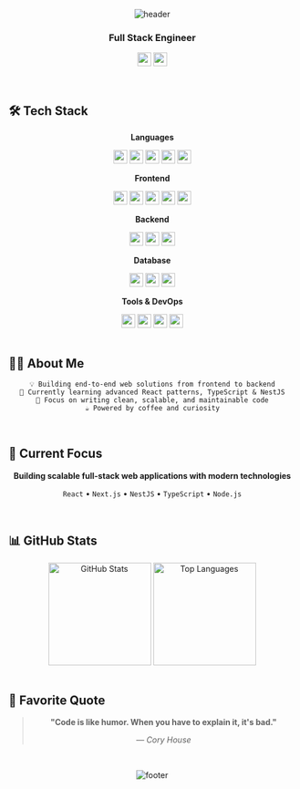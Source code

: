 <div align="center">

![header](https://capsule-render.vercel.app/api?type=waving&color=0:E8B4B4,50:C5A3FF,100:A8D8FF&height=200&section=header&text=Donghee%20Yun&fontSize=70&fontColor=ffffff&animation=fadeIn&fontAlignY=40)

### Full Stack Engineer

<a href="mailto:dyun022@gmail.com"><img src="https://img.shields.io/badge/dyun022@gmail.com-EA4335?style=plastic&logo=gmail&logoColor=white" height="24"/></a>
<a href="https://canyon-peace-e42.notion.site/d5fb740f1b39436c8b4f07cfaa5bb75c"><img src="https://img.shields.io/badge/Portfolio-000000?style=plastic&logo=notion&logoColor=white" height="24"/></a>

</div>

<br>

## 🛠️ Tech Stack

<div align="center">

**Languages**

<img src="https://img.shields.io/badge/JavaScript-F7DF1E?style=plastic&logo=JavaScript&logoColor=black" height="24"/>
<img src="https://img.shields.io/badge/TypeScript-3178C6?style=plastic&logo=TypeScript&logoColor=white" height="24"/>
<img src="https://img.shields.io/badge/Python-3776AB?style=plastic&logo=Python&logoColor=white" height="24"/>
<img src="https://img.shields.io/badge/C-A8B9CC?style=plastic&logo=C&logoColor=white" height="24"/>
<img src="https://img.shields.io/badge/C++-00599C?style=plastic&logo=cplusplus&logoColor=white" height="24"/>

**Frontend**

<img src="https://img.shields.io/badge/React-61DAFB?style=plastic&logo=React&logoColor=black" height="24"/>
<img src="https://img.shields.io/badge/Next.js-000000?style=plastic&logo=Next.js&logoColor=white" height="24"/>
<img src="https://img.shields.io/badge/Vue.js-4FC08D?style=plastic&logo=Vue.js&logoColor=white" height="24"/>
<img src="https://img.shields.io/badge/HTML5-E34F26?style=plastic&logo=HTML5&logoColor=white" height="24"/>
<img src="https://img.shields.io/badge/CSS3-1572B6?style=plastic&logo=CSS3&logoColor=white" height="24"/>

**Backend**

<img src="https://img.shields.io/badge/Node.js-339933?style=plastic&logo=Node.js&logoColor=white" height="24"/>
<img src="https://img.shields.io/badge/NestJS-E0234E?style=plastic&logo=NestJS&logoColor=white" height="24"/>
<img src="https://img.shields.io/badge/Django-092E20?style=plastic&logo=Django&logoColor=white" height="24"/>

**Database**

<img src="https://img.shields.io/badge/MongoDB-47A248?style=plastic&logo=MongoDB&logoColor=white" height="24"/>
<img src="https://img.shields.io/badge/PostgreSQL-4169E1?style=plastic&logo=PostgreSQL&logoColor=white" height="24"/>
<img src="https://img.shields.io/badge/MySQL-4479A1?style=plastic&logo=MySQL&logoColor=white" height="24"/>

**Tools & DevOps**

<img src="https://img.shields.io/badge/Git-F05032?style=plastic&logo=Git&logoColor=white" height="24"/>
<img src="https://img.shields.io/badge/Docker-2496ED?style=plastic&logo=Docker&logoColor=white" height="24"/>
<img src="https://img.shields.io/badge/VS_Code-007ACC?style=plastic&logo=Visual-Studio-Code&logoColor=white" height="24"/>
<img src="https://img.shields.io/badge/Postman-FF6C37?style=plastic&logo=Postman&logoColor=white" height="24"/>

</div>

<br>

## 👨‍💻 About Me

<div align="center">

```
💡 Building end-to-end web solutions from frontend to backend
🌱 Currently learning advanced React patterns, TypeScript & NestJS
🎯 Focus on writing clean, scalable, and maintainable code
☕ Powered by coffee and curiosity
```

</div>

<br>

## 🎯 Current Focus

<div align="center">

**Building scalable full-stack web applications with modern technologies**

`React` • `Next.js` • `NestJS` • `TypeScript` • `Node.js`

</div>

<br>

## 📊 GitHub Stats

<div align="center">

<img src="https://github-readme-stats.vercel.app/api?username=ymaru02&show_icons=true&theme=radical&hide_border=false&bg_color=0D1117&title_color=C5A3FF&text_color=ffffff&icon_color=C5A3FF&border_color=C5A3FF&border_radius=20" alt="GitHub Stats" height="180"/>

<img src="https://github-readme-stats.vercel.app/api/top-langs/?username=ymaru02&layout=compact&theme=radical&hide_border=false&bg_color=0D1117&title_color=C5A3FF&text_color=ffffff&border_color=C5A3FF&border_radius=20" alt="Top Languages" height="180"/>

</div>

<br>

## 💭 Favorite Quote

<div align="center">

> **"Code is like humor. When you have to explain it, it's bad."**
>
> *— Cory House*

</div>

<br>

<div align="center">

![footer](https://capsule-render.vercel.app/api?type=waving&color=0:E8B4B4,50:C5A3FF,100:A8D8FF&height=120&section=footer)

</div>
